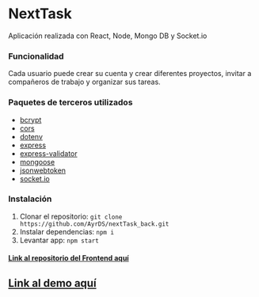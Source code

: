 # NextTask
Aplicación realizada con React, Node, Mongo DB y Socket.io <br />

### Funcionalidad
Cada usuario puede crear su cuenta y crear diferentes proyectos, invitar a compañeros de trabajo y organizar sus tareas.

### Paquetes de terceros utilizados
- [bcrypt](https://www.npmjs.com/package/bcrypt)
- [cors](https://www.npmjs.com/package/cors)
- [dotenv](https://www.npmjs.com/package/dotenv)
- [express](https://www.npmjs.com/package/express)
- [express-validator](https://www.npmjs.com/package/express-validator)
- [mongoose](https://www.npmjs.com/package/mongoose)
- [jsonwebtoken](https://www.npmjs.com/package/jsonwebtoken)
- [socket.io](https://www.npmjs.com/package/socket.io)

### Instalación
1. Clonar el repositorio: `git clone https://github.com/AyrDS/nextTask_back.git`
2. Instalar dependencias: `npm i`
3. Levantar app: `npm start`

#### [Link al repositorio del Frontend aquí](https://github.com/AyrDS/nextTask)

## [Link al demo aquí](https://nex-task.netlify.app/)